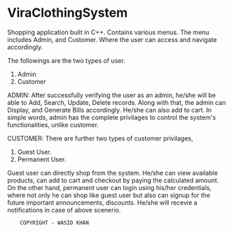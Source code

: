 # ViraClothingSystem
Shopping application built in C++. Contains various menus. The menu includes Admin, and Customer. Where the user can access and navigate accordingly.

The followings are the two types of user.
1. Admin
2. Customer

ADMIN: After successfully verifying the user as an admin, he/she will be able to Add, Search, Update, Delete records. Along with that, the admin can Display, and Generate Bills accordingly. He/she can also add to cart. In simple words, admin has the complete privilages to control the system's functionalities, unlike customer.

CUSTOMER: There are further two types of customer privilages, 
1. Guest User.
2. Permanent User.

Guest user can directly shop from the system. He/she can view available products, can add to cart and checkout by paying the calculated amount. On the other hand, permanent user can login using his/her credentials, where not only he can shop like guest user but also can signup for the future important announcements, discounts. He/she will recevie a notifications in case of above scenerio.

        COPYRIGHT - WASID KHAN
